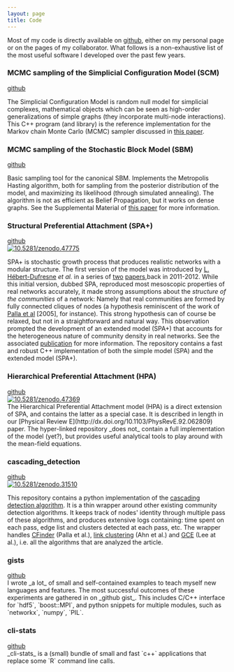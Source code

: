 ```yaml
---
layout: page
title: Code
---
```


Most of my code is directly available on [github](https://github.com/jg-you/), either on my personal page or on the pages of my collaborator.
What follows is a non-exhaustive list of the most useful software I developed over the past few years.

<div class="end-of-post"></div>

### MCMC sampling of the Simplicial Configuration Model (SCM)

<div class="code-links">
<a href="https://github.com/jg-you/scm/"><i class="fa fa-github fa-2x"
aria-hidden="true"></i> github</a><br/>
</div>

The Simplicial Configuration Model is random null model for simplicial complexes, mathematical objects which can be seen as 
high-order generalizations of simple graphs (they incorporate multi-node interactions). This C++ program (and 
library) is the reference implementation for the Markov chain Monte Carlo (MCMC) sampler discussed in [this 
paper](https://arxiv.org/abs/1705.10298).


<div class="end-of-post"></div>

### MCMC sampling of the Stochastic Block Model (SBM)

<div class="code-links">
<a href="https://github.com/jg-you/sbm_canonical_mcmc/"><i class="fa fa-github fa-2x" 
aria-hidden="true"></i> github</a><br/>
</div>

Basic sampling tool for the canonical SBM. Implements the Metropolis Hasting algorithm, both for sampling from the 
posterior distribution of the model, and maximizing its likelihood (through simulated annealing).
The algorithm is not as efficient as Belief Propagation, but it works on dense graphs.
See the Supplemental Material of [this paper](https://arxiv.org/abs/1701.00062) for more information.

<div class="end-of-post"></div>

### Structural Preferential Attachment (SPA+)

<div class="code-links">
<a href="https://github.com/spa-networks/spa/"><i class="fa fa-github fa-2x" aria-hidden="true"></i> github</a><br/>
<a href="http://dx.doi.org/10.5281/zenodo.47775"><img src="https://zenodo.org/badge/doi/10.5281/zenodo.47775.svg" alt="10.5281/zenodo.47775"></a>
</div>


SPA+ is stochastic growth process that produces realistic networks with a modular structure.
The first version of the model was introduced by [L. Hébert-Dufresne](http://laurenthebertdufresne.github.io/) _et al._ in a series of [two](http://arxiv.org/abs/1105.5980) [papers](http://arxiv.org/abs/1109.0034),back in 2011-2012.
While this initial version, dubbed SPA, reproduced most mesoscopic properties of real networks accurately, it made strong assumptions about the _structure of the communities_ of a network: Namely that real communities are formed by fully connected cliques of nodes (a hypothesis reminiscent of the work of [Palla et al](http://arxiv.org/abs/physics.soc-ph/0506133) [2005], for instance).
This strong hypothesis can of course be relaxed, but not in a straightforward and natural way.
This observation prompted the development of an extended model (SPA+) that accounts for the heterogeneous nature of community density in real networks.
See the associated  [publication](http://dx.doi.org/10.1103/PhysRevE.94.022317) for more information.
The repository contains a fast and robust C++ implementation of both the simple model (SPA) and the extended model (SPA+).


<div class="end-of-post"></div>
          
### Hierarchical Preferential Attachment (HPA)
<div class="code-links">
<a href="https://github.com/spa-networks/hpa/"><i class="fa fa-github fa-2x" aria-hidden="true"></i> github</a><br/>
<a href="http://dx.doi.org/10.5281/zenodo.47369"><img src="https://zenodo.org/badge/doi/10.5281/zenodo.47369.svg" alt="10.5281/zenodo.47369"></a>
</div>
The Hierarchical Preferential Attachment model (HPA) is a direct extension of SPA, and contains the latter as a special case. 
It is described in length in our [Physical Review E](http://dx.doi.org/10.1103/PhysRevE.92.062809) paper.
The hyper-linked repository _does not_ contain a full implementation of the model (yet?), but provides useful analytical tools to play around with the mean-field equations.

<div class="end-of-post"></div>
          
### cascading_detection

<div class="code-links">
<a href="https://github.com/jg-you/cascading_detection"><i class="fa fa-github fa-2x" aria-hidden="true"></i> github</a><br/>
<a href="http://dx.doi.org/10.5281/zenodo.31510" ><img src="https://zenodo.org/badge/doi/10.5281/zenodo.31510.svg" alt="10.5281/zenodo.31510"></a>
</div>

This repository contains a python implementation of the [cascading detection algorithm](http://journals.plos.org/plosone/article?id=10.1371/journal.pone.0140133).
It is a thin wrapper around other existing community detection algorithms.
It keeps track of nodes' identity through multiple pass of these algorithms, and produces extensive logs containing: time spent on each pass, edge list and clusters detected at each pass, etc.
The wrapper handles [CFinder](http://www.cfinder.org/) (Palla et al.), [link clustering](https://github.com/bagrow/linkcomm) (Ahn et al.) and [GCE](https://sites.google.com/site/greedycliqueexpansion/) (Lee at al.), i.e. all the algorithms that are analyzed the article.

<div class="end-of-post"></div>
          
### gists
<div class="code-links">
<a href="https://gist.github.com/jg-you"><i class="fa fa-github fa-2x" aria-hidden="true"></i> github</a>
</div>
I wrote _a lot_ of small and self-contained examples to teach myself new languages and features.
The most successful outcomes of these experiments are gathered in on _github gist_.
This includes C/C++ interface for `hdf5`, `boost::MPI`, and python snippets for multiple modules, such as `networkx`,  `numpy`, `PIL`.
      
<div class="end-of-post"></div>
          
### cli-stats
<div class="code-links">
<a href="https://github.com/jg-you/cli-stats"><i class="fa fa-github fa-2x" aria-hidden="true"></i> github</a>
</div>
_cli-stats_ is a (small) bundle of small and fast `c++` applications that replace some `R` command line calls. 
